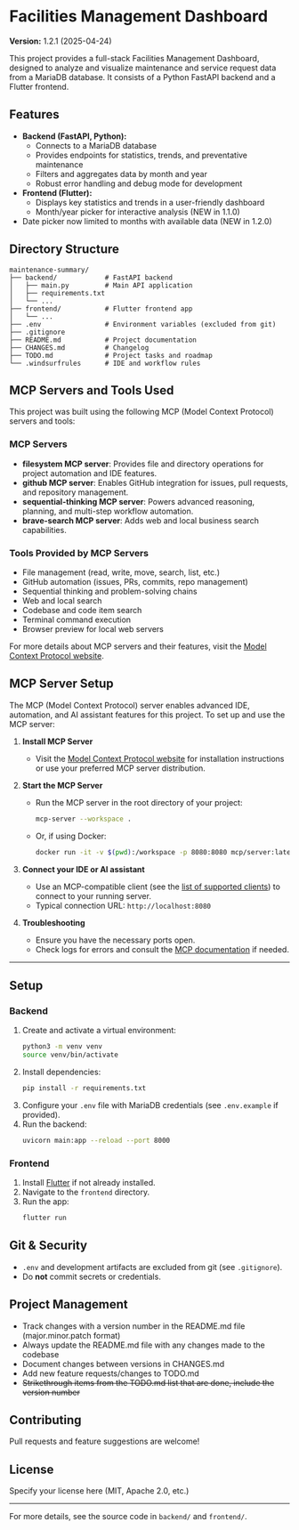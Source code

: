 # Facilities Management Dashboard

**Version:** 1.2.1 (2025-04-24)

This project provides a full-stack Facilities Management Dashboard, designed to analyze and visualize maintenance and service request data from a MariaDB database. It consists of a Python FastAPI backend and a Flutter frontend.

## Features
- **Backend (FastAPI, Python):**
  - Connects to a MariaDB database
  - Provides endpoints for statistics, trends, and preventative maintenance
  - Filters and aggregates data by month and year
  - Robust error handling and debug mode for development
- **Frontend (Flutter):**
  - Displays key statistics and trends in a user-friendly dashboard
  - Month/year picker for interactive analysis (NEW in 1.1.0)
- Date picker now limited to months with available data (NEW in 1.2.0)

## Directory Structure
```
maintenance-summary/
├── backend/            # FastAPI backend
│   ├── main.py         # Main API application
│   ├── requirements.txt
│   └── ...
├── frontend/           # Flutter frontend app
│   └── ...
├── .env                # Environment variables (excluded from git)
├── .gitignore
├── README.md           # Project documentation
├── CHANGES.md          # Changelog
├── TODO.md             # Project tasks and roadmap
└── .windsurfrules      # IDE and workflow rules
```

## MCP Servers and Tools Used

This project was built using the following MCP (Model Context Protocol) servers and tools:

### MCP Servers
- **filesystem MCP server**: Provides file and directory operations for project automation and IDE features.
- **github MCP server**: Enables GitHub integration for issues, pull requests, and repository management.
- **sequential-thinking MCP server**: Powers advanced reasoning, planning, and multi-step workflow automation.
- **brave-search MCP server**: Adds web and local business search capabilities.

### Tools Provided by MCP Servers
- File management (read, write, move, search, list, etc.)
- GitHub automation (issues, PRs, commits, repo management)
- Sequential thinking and problem-solving chains
- Web and local search
- Codebase and code item search
- Terminal command execution
- Browser preview for local web servers

For more details about MCP servers and their features, visit the [Model Context Protocol website](https://modelcontextprotocol.io/).

## MCP Server Setup

The MCP (Model Context Protocol) server enables advanced IDE, automation, and AI assistant features for this project. To set up and use the MCP server:

1. **Install MCP Server**
   - Visit the [Model Context Protocol website](https://modelcontextprotocol.io/) for installation instructions or use your preferred MCP server distribution.

2. **Start the MCP Server**
   - Run the MCP server in the root directory of your project:
     ```bash
     mcp-server --workspace .
     ```
   - Or, if using Docker:
     ```bash
     docker run -it -v $(pwd):/workspace -p 8080:8080 mcp/server:latest
     ```

3. **Connect your IDE or AI assistant**
   - Use an MCP-compatible client (see the [list of supported clients](https://modelcontextprotocol.io/clients)) to connect to your running server.
   - Typical connection URL: `http://localhost:8080`

4. **Troubleshooting**
   - Ensure you have the necessary ports open.
   - Check logs for errors and consult the [MCP documentation](https://modelcontextprotocol.io/docs) if needed.

---

## Setup
### Backend
1. Create and activate a virtual environment:
   ```bash
   python3 -m venv venv
   source venv/bin/activate
   ```
2. Install dependencies:
   ```bash
   pip install -r requirements.txt
   ```
3. Configure your `.env` file with MariaDB credentials (see `.env.example` if provided).
4. Run the backend:
   ```bash
   uvicorn main:app --reload --port 8000
   ```

### Frontend
1. Install [Flutter](https://flutter.dev/docs/get-started/install) if not already installed.
2. Navigate to the `frontend` directory.
3. Run the app:
   ```bash
   flutter run
   ```

## Git & Security
- `.env` and development artifacts are excluded from git (see `.gitignore`).
- Do **not** commit secrets or credentials.

## Project Management
- Track changes with a version number in the README.md file (major.minor.patch format)
- Always update the README.md file with any changes made to the codebase
- Document changes between versions in CHANGES.md
- Add new feature requests/changes to TODO.md
- ~~Strikethrough items from the TODO.md list that are done, include the version number~~

## Contributing
Pull requests and feature suggestions are welcome!

## License
Specify your license here (MIT, Apache 2.0, etc.)

---

For more details, see the source code in `backend/` and `frontend/`.
